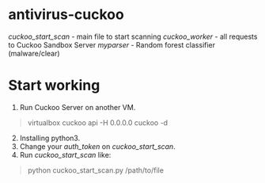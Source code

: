 # antivirus-cuckoo

*cuckoo_start_scan* - main file to start scanning
*cuckoo_worker* - all requests to Cuckoo Sandbox Server
*myparser* - Random forest classifier (malware/clear)

# Start working

1. Run Cuckoo Server on another VM.

> virtualbox
> cuckoo api -H 0.0.0.0
> cuckoo -d

2. Installing python3.
3. Change your *auth_token* on *cuckoo_start_scan*.
4. Run *cuckoo_start_scan* like:

> python cuckoo_start_scan.py /path/to/file <ip> <port>